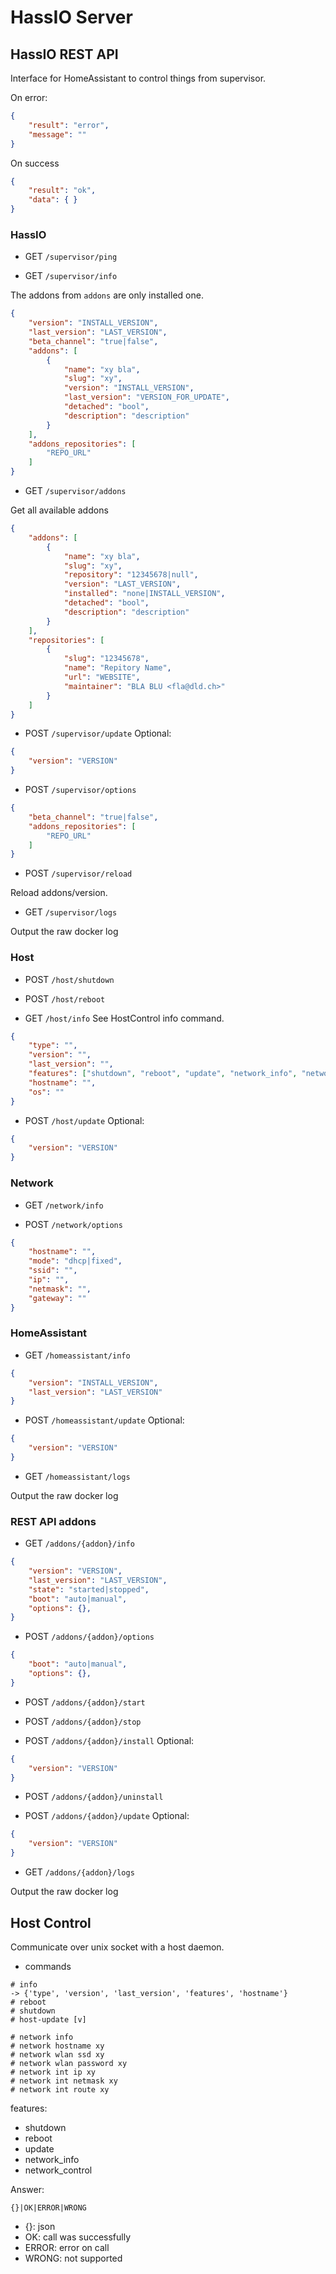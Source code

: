 # HassIO Server

## HassIO REST API

Interface for HomeAssistant to control things from supervisor.

On error:
```json
{
    "result": "error",
    "message": ""
}
```

On success
```json
{
    "result": "ok",
    "data": { }
}
```

### HassIO

- GET `/supervisor/ping`

- GET `/supervisor/info`

The addons from `addons` are only installed one.

```json
{
    "version": "INSTALL_VERSION",
    "last_version": "LAST_VERSION",
    "beta_channel": "true|false",
    "addons": [
        {
            "name": "xy bla",
            "slug": "xy",
            "version": "INSTALL_VERSION",
            "last_version": "VERSION_FOR_UPDATE",
            "detached": "bool",
            "description": "description"
        }
    ],
    "addons_repositories": [
        "REPO_URL"
    ]
}
```

- GET `/supervisor/addons`

Get all available addons

```json
{
    "addons": [
        {
            "name": "xy bla",
            "slug": "xy",
            "repository": "12345678|null",
            "version": "LAST_VERSION",
            "installed": "none|INSTALL_VERSION",
            "detached": "bool",
            "description": "description"
        }
    ],
    "repositories": [
        {
            "slug": "12345678",
            "name": "Repitory Name",
            "url": "WEBSITE",
            "maintainer": "BLA BLU <fla@dld.ch>"
        }
    ]
}
```

- POST `/supervisor/update`
Optional:
```json
{
    "version": "VERSION"
}
```

- POST `/supervisor/options`
```json
{
    "beta_channel": "true|false",
    "addons_repositories": [
        "REPO_URL"
    ]
}
```

- POST `/supervisor/reload`

Reload addons/version.

- GET `/supervisor/logs`

Output the raw docker log

### Host

- POST `/host/shutdown`

- POST `/host/reboot`

- GET `/host/info`
See HostControl info command.
```json
{
    "type": "",
    "version": "",
    "last_version": "",
    "features": ["shutdown", "reboot", "update", "network_info", "network_control"],
    "hostname": "",
    "os": ""
}
```

- POST `/host/update`
Optional:
```json
{
    "version": "VERSION"
}
```

### Network

- GET `/network/info`

- POST `/network/options`
```json
{
    "hostname": "",
    "mode": "dhcp|fixed",
    "ssid": "",
    "ip": "",
    "netmask": "",
    "gateway": ""
}
```

### HomeAssistant

- GET `/homeassistant/info`

```json
{
    "version": "INSTALL_VERSION",
    "last_version": "LAST_VERSION"
}
```

- POST `/homeassistant/update`
Optional:
```json
{
    "version": "VERSION"
}
```

- GET `/homeassistant/logs`

Output the raw docker log

### REST API addons

- GET `/addons/{addon}/info`
```json
{
    "version": "VERSION",
    "last_version": "LAST_VERSION",
    "state": "started|stopped",
    "boot": "auto|manual",
    "options": {},
}
```

- POST `/addons/{addon}/options`
```json
{
    "boot": "auto|manual",
    "options": {},
}
```

- POST `/addons/{addon}/start`

- POST `/addons/{addon}/stop`

- POST `/addons/{addon}/install`
Optional:
```json
{
    "version": "VERSION"
}
```

- POST `/addons/{addon}/uninstall`

- POST `/addons/{addon}/update`
Optional:
```json
{
    "version": "VERSION"
}
```

- GET `/addons/{addon}/logs`

Output the raw docker log

## Host Control

Communicate over unix socket with a host daemon.

- commands
```
# info
-> {'type', 'version', 'last_version', 'features', 'hostname'}
# reboot
# shutdown
# host-update [v]

# network info
# network hostname xy
# network wlan ssd xy
# network wlan password xy
# network int ip xy
# network int netmask xy
# network int route xy
```

features:
- shutdown
- reboot
- update
- network_info
- network_control

Answer:
```
{}|OK|ERROR|WRONG
```

- {}: json
- OK: call was successfully
- ERROR: error on call
- WRONG: not supported
